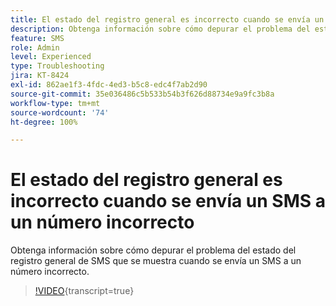 ```yaml
---
title: El estado del registro general es incorrecto cuando se envía un SMS a un número incorrecto
description: Obtenga información sobre cómo depurar el problema del estado del registro general de SMS que se muestra cuando se envía un SMS a un número incorrecto.
feature: SMS
role: Admin
level: Experienced
type: Troubleshooting
jira: KT-8424
exl-id: 862ae1f3-4fdc-4ed3-b5c8-edc4f7ab2d90
source-git-commit: 35e036486c5b533b54b3f626d88734e9a9fc3b8a
workflow-type: tm+mt
source-wordcount: '74'
ht-degree: 100%

---
```


# El estado del registro general es incorrecto cuando se envía un SMS a un número incorrecto

Obtenga información sobre cómo depurar el problema del estado del registro general de SMS que se muestra cuando se envía un SMS a un número incorrecto.

>[!VIDEO](https://video.tv.adobe.com/v/335980?quality=12&learn=on){transcript=true}
